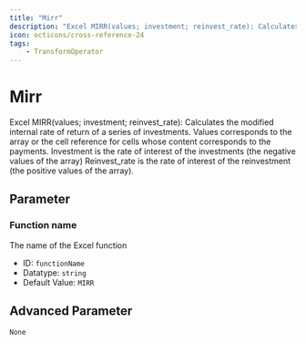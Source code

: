 ```yaml
---
title: "Mirr"
description: "Excel MIRR(values; investment; reinvest_rate): Calculates the modified internal rate of return of a series of investments. Values corresponds to the array or the cell reference for cells whose content corresponds to the payments. Investment is the rate of interest of the investments (the negative values of the array) Reinvest_rate is the rate of interest of the reinvestment (the positive values of the array)."
icon: octicons/cross-reference-24
tags: 
    - TransformOperator
---
```

# Mirr
<!-- This file was generated - DO NOT CHANGE IT MANUALLY -->



Excel MIRR(values; investment; reinvest_rate): Calculates the modified internal rate of return of a series of investments. Values corresponds to the array or the cell reference for cells whose content corresponds to the payments. Investment is the rate of interest of the investments (the negative values of the array) Reinvest_rate is the rate of interest of the reinvestment (the positive values of the array).

## Parameter

### Function name

The name of the Excel function

- ID: `functionName`
- Datatype: `string`
- Default Value: `MIRR`





## Advanced Parameter

`None`
